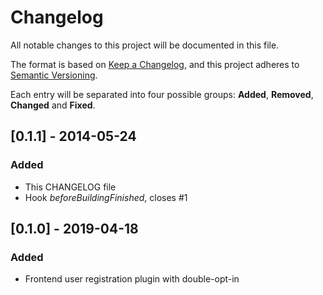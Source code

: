 # Changelog
All notable changes to this project will be documented in this file.

The format is based on [Keep a Changelog](https://keepachangelog.com/en/1.0.0/),
and this project adheres to [Semantic Versioning](https://semver.org/spec/v2.0.0.html).

Each entry will be separated into four possible groups: **Added**, **Removed**, **Changed** and **Fixed**.

## [0.1.1] - 2014-05-24
### Added

- This CHANGELOG file
- Hook *beforeBuildingFinished*, closes #1

## [0.1.0] - 2019-04-18
### Added

- Frontend user registration plugin with double-opt-in 
